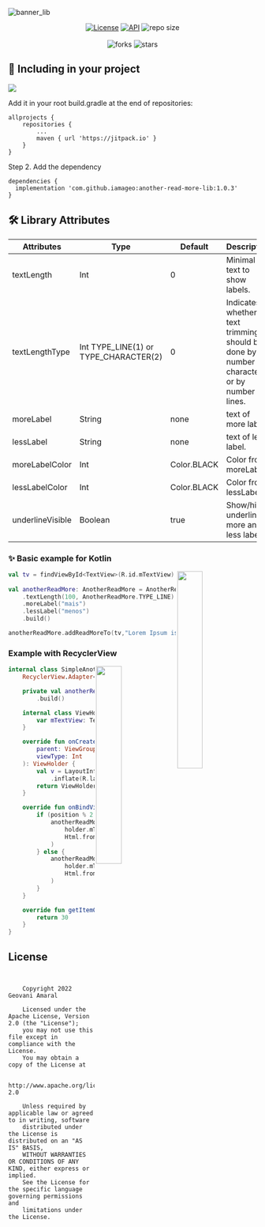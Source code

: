 ![banner_lib](https://user-images.githubusercontent.com/26925002/152582154-45f53428-5048-4b04-9297-e769a49ea4ec.png)

<p align="center">
  <a href="https://opensource.org/licenses/Apache-2.0"><img alt="License" src="https://img.shields.io/badge/License-Apache%202.0-blue.svg"/></a>
  <a href="https://android-arsenal.com/api?level=19"><img alt="API" src="https://img.shields.io/badge/API-19%2B-brightgreen.svg?style=flat"/></a>
  <img alt="repo size" src="https://img.shields.io/github/repo-size/iamageo/AnotherReadMoreLibrary"/>
  <br/>


  <br/>
    <img alt="forks" src="https://img.shields.io/github/forks/iamageo/AnotherReadMoreLibrary?style=social"/>
    <img alt="stars" src="https://img.shields.io/github/stars/iamageo/AnotherReadMoreLibrary?style=social"/>
</p>


## 🏁 Including in your project 
[![](https://jitpack.io/v/iamageo/AnotherReadMoreLibrary.svg)](https://jitpack.io/#iamageo/AnotherReadMoreLibrary)

Add it in your root build.gradle at the end of repositories:

	allprojects {
		repositories {
			...
			maven { url 'https://jitpack.io' }
		}
	}
Step 2. Add the dependency

	dependencies {
	  implementation 'com.github.iamageo:another-read-more-lib:1.0.3'
	}

## 🛠 Library Attributes 
Attributes | Type | Default | Description
--- | --- | --- | ---
textLength | Int | 0 | Minimal text to show labels. 
textLengthType | Int TYPE_LINE(1) or TYPE_CHARACTER(2) | 0 | Indicates whether text trimming should be done by number of characters or by number of lines. 
moreLabel | String | none | text of more label. 
lessLabel | String | none | text of less label.
moreLabelColor | Int | Color.BLACK | Color from moreLabel.
lessLabelColor | Int | Color.BLACK | Color from lessLabel.
underlineVisible | Boolean | true | Show/hide underline in more and less labels.

### ✨ Basic example for Kotlin 

<img src="https://user-images.githubusercontent.com/26925002/152575671-bea1c64f-3506-42a4-a106-8fc8460223e6.gif" align="right" width="32%"/>

```kotlin
val tv = findViewById<TextView>(R.id.mTextView)
        
val anotherReadMore: AnotherReadMore = AnotherReadMore.Builder(this)
    .textLength(100, AnotherReadMore.TYPE_LINE)
    .moreLabel("mais")
    .lessLabel("menos")
    .build()

anotherReadMore.addReadMoreTo(tv,"Lorem Ipsum is simply dummy text of the printing and typesetting industry. Lorem Ipsum has been the industry's standard dummy text ever since the 1500s, when an unknown printer took a galley of type and scrambled it to make a type specimen book. It has survived not only five centuries, but also the leap into electronic typesetting, remaining essentially unchanged. It was popularised in the 1960s with the release of Letraset sheets containing Lorem Ipsum passages, and more recently with desktop publishing software like Aldus PageMaker including versions of Lorem Ipsum.")
```
### Example with RecyclerView
<img src="https://user-images.githubusercontent.com/26925002/152580755-c51a58b3-f488-49e6-9e43-72b0e240e9e1.gif" align="right" width="32%"/>

```kotlin
internal class SimpleAnotherAdapter internal constructor(private val context: Context) :
    RecyclerView.Adapter<SimpleAnotherAdapter.ViewHolder>() {

    private val anotherReadMore: AnotherReadMore = AnotherReadMore.Builder(context)
        .build()

    internal class ViewHolder(v: View) : RecyclerView.ViewHolder(v) {
        var mTextView: TextView = v.findViewById(R.id.tv)
    }

    override fun onCreateViewHolder(
        parent: ViewGroup,
        viewType: Int
    ): ViewHolder {
        val v = LayoutInflater.from(parent.context)
            .inflate(R.layout.item, parent, false) as View
        return ViewHolder(v)
    }

    override fun onBindViewHolder(holder: ViewHolder, position: Int) {
        if (position % 2 == 0) {
            anotherReadMore.addReadMoreTo(
                holder.mTextView,
                Html.fromHtml(context.getString(R.string.big_text))
            )
        } else {
            anotherReadMore.addReadMoreTo(
                holder.mTextView,
                Html.fromHtml(context.getString(R.string.big_text)).toString()
            )
        }
    }

    override fun getItemCount(): Int {
        return 30
    }
}
```

## License
```


    Copyright 2022 Geovani Amaral

    Licensed under the Apache License, Version 2.0 (the "License");
    you may not use this file except in compliance with the License.
    You may obtain a copy of the License at

       http://www.apache.org/licenses/LICENSE-2.0

    Unless required by applicable law or agreed to in writing, software
    distributed under the License is distributed on an "AS IS" BASIS,
    WITHOUT WARRANTIES OR CONDITIONS OF ANY KIND, either express or implied.
    See the License for the specific language governing permissions and
    limitations under the License.

```
